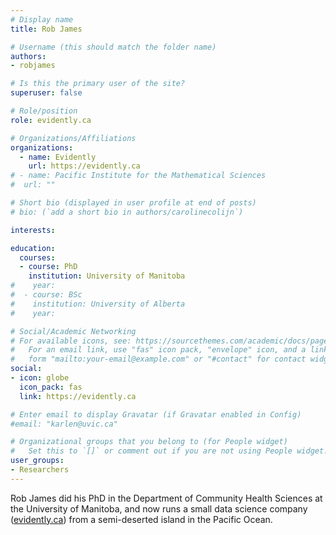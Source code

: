 ```yaml
---
# Display name
title: Rob James

# Username (this should match the folder name)
authors:
- robjames

# Is this the primary user of the site?
superuser: false

# Role/position
role: evidently.ca

# Organizations/Affiliations
organizations:
  - name: Evidently
    url: https://evidently.ca
# - name: Pacific Institute for the Mathematical Sciences
#  url: ""

# Short bio (displayed in user profile at end of posts)
# bio: (`add a short bio in authors/carolinecolijn`)

interests:

education:
  courses:
  - course: PhD
    institution: University of Manitoba
#    year: 
#  - course: BSc
#    institution: University of Alberta
#    year: 

# Social/Academic Networking
# For available icons, see: https://sourcethemes.com/academic/docs/page-builder/#icons
#   For an email link, use "fas" icon pack, "envelope" icon, and a link in the
#   form "mailto:your-email@example.com" or "#contact" for contact widget.
social:
- icon: globe
  icon_pack: fas
  link: https://evidently.ca

# Enter email to display Gravatar (if Gravatar enabled in Config)
#email: "karlen@uvic.ca"

# Organizational groups that you belong to (for People widget)
#   Set this to `[]` or comment out if you are not using People widget.
user_groups:
- Researchers 
---
```

Rob James did his PhD in the Department of Community Health Sciences at the University of Manitoba, and now runs a small data science company ([evidently.ca](https://evidently.ca)) from a semi-deserted island in the Pacific Ocean.
